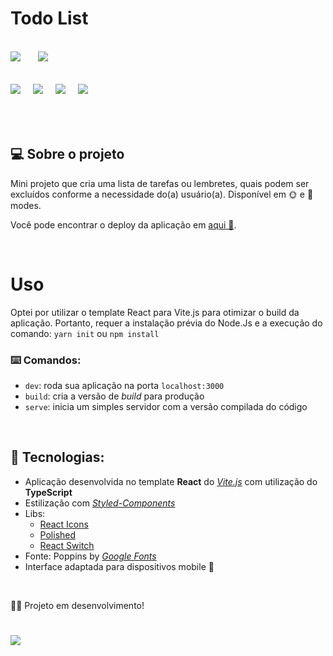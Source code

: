 # Todo List
<br/>

<div>
<img src="https://img.shields.io/github/license/ManuCoutinho/manucoutinho.github.io.svg"style="margin-right: 24px"/>
<img src="https://img.shields.io/website-up-down-green-red/http/monip.org.svg"/>
</div>

<br/>
<div style="margin: 16px 0px"> 
<img src="https://img.shields.io/badge/React-20232A?style=for-the-badge&logo=react&logoColor=61DAFB" style="margin-right: 16px"/>
<img src="https://img.shields.io/badge/TypeScript-007ACC?style=for-the-badge&logo=typescript&logoColor=white" style="margin-right: 16px">
<img src="https://img.shields.io/badge/Vite-B73BFE?style=for-the-badge&logo=vite&logoColor=FFD62E" style="margin-right: 16px">
<img src="https://img.shields.io/badge/styled--components-DB7093?style=for-the-badge&logo=styled-components&logoColor=white" /> 
</div>
<br/>
<br/>

## 💻 Sobre o projeto

Mini projeto que cria uma lista de tarefas ou lembretes, quais podem ser excluídos conforme a necessidade do(a) usuário(a). Disponível em 🌞 e 🌙 modes.

Você pode encontrar o deploy da aplicação em [aqui 🔗](https://www).

<br/>

# Uso
Optei por utilizar o template React para Vite.js para otimizar o build da aplicação. Portanto, requer a instalação prévia do Node.Js e a execução do comando:
`yarn init` ou `npm install`

### ⌨️ Comandos:

* `dev`: roda sua aplicação na porta `localhost:3000`
* `build`: cria a versão de _build_ para produção
* `serve`: inicia um simples servidor com a versão compilada do código

<br/>

## 🔨 Tecnologias:

* Aplicação desenvolvida no template __React__ do [_Vite.js_](https://vitejs.dev/) com utilização do __TypeScript__
* Estilização com [_Styled-Components_](https://styled-components.com/)
* Libs:
   * [React Icons](https://react-icons.github.io/react-icons/)
   * [Polished](https://polished.js.org/) 
   * [React Switch](https://react-switch.netlify.app/)  
* Fonte: Poppins by [_Google Fonts_](https://fonts.google.com/)
* Interface adaptada para dispositivos mobile 📱

<br/>

💃🏽 Projeto em desenvolvimento!
#

<img src="http://ForTheBadge.com/images/badges/built-with-love.svg"/>

